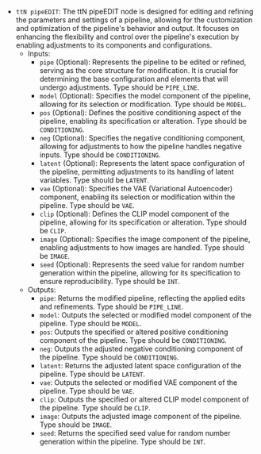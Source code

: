 - `ttN pipeEDIT`: The ttN pipeEDIT node is designed for editing and refining the parameters and settings of a pipeline, allowing for the customization and optimization of the pipeline's behavior and output. It focuses on enhancing the flexibility and control over the pipeline's execution by enabling adjustments to its components and configurations.
    - Inputs:
        - `pipe` (Optional): Represents the pipeline to be edited or refined, serving as the core structure for modification. It is crucial for determining the base configuration and elements that will undergo adjustments. Type should be `PIPE_LINE`.
        - `model` (Optional): Specifies the model component of the pipeline, allowing for its selection or modification. Type should be `MODEL`.
        - `pos` (Optional): Defines the positive conditioning aspect of the pipeline, enabling its specification or alteration. Type should be `CONDITIONING`.
        - `neg` (Optional): Specifies the negative conditioning component, allowing for adjustments to how the pipeline handles negative inputs. Type should be `CONDITIONING`.
        - `latent` (Optional): Represents the latent space configuration of the pipeline, permitting adjustments to its handling of latent variables. Type should be `LATENT`.
        - `vae` (Optional): Specifies the VAE (Variational Autoencoder) component, enabling its selection or modification within the pipeline. Type should be `VAE`.
        - `clip` (Optional): Defines the CLIP model component of the pipeline, allowing for its specification or alteration. Type should be `CLIP`.
        - `image` (Optional): Specifies the image component of the pipeline, enabling adjustments to how images are handled. Type should be `IMAGE`.
        - `seed` (Optional): Represents the seed value for random number generation within the pipeline, allowing for its specification to ensure reproducibility. Type should be `INT`.
    - Outputs:
        - `pipe`: Returns the modified pipeline, reflecting the applied edits and refinements. Type should be `PIPE_LINE`.
        - `model`: Outputs the selected or modified model component of the pipeline. Type should be `MODEL`.
        - `pos`: Outputs the specified or altered positive conditioning component of the pipeline. Type should be `CONDITIONING`.
        - `neg`: Outputs the adjusted negative conditioning component of the pipeline. Type should be `CONDITIONING`.
        - `latent`: Returns the adjusted latent space configuration of the pipeline. Type should be `LATENT`.
        - `vae`: Outputs the selected or modified VAE component of the pipeline. Type should be `VAE`.
        - `clip`: Outputs the specified or altered CLIP model component of the pipeline. Type should be `CLIP`.
        - `image`: Outputs the adjusted image component of the pipeline. Type should be `IMAGE`.
        - `seed`: Returns the specified seed value for random number generation within the pipeline. Type should be `INT`.
